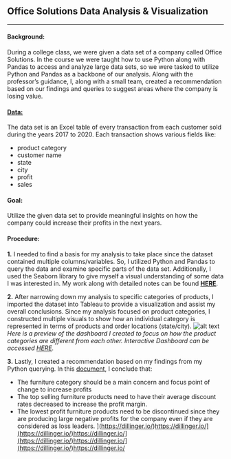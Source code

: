 ## Office Solutions Data Analysis & Visualization
---
#### Background:
During a college class, we were given a data set of a company called Office Solutions. In the course we were taught how to use Python along with Pandas to access and analyze large data sets, so we were tasked to utilize Python and Pandas as a backbone of our analysis. Along with the professor’s guidance, I, along with a small team, created a recommendation based on our findings and queries to suggest areas where the company is losing value. 

#### [**Data:**](https://github.com/GabrylReyes/Gabryl-Reyes-Projects/blob/main/Data%20Visualization%20(Office%20Solutions)/TableauSalesData.xlsx)
The data set is an Excel table of every transaction from each customer sold during the years 2017 to 2020. 
Each transaction shows various fields like:
- product category
- customer name
- state
- city
- profit
- sales 

#### **Goal:** 
Utilize the given data set to provide meaningful insights on how the company could increase their profits in the next years.

#### **Procedure:**
**1.** I needed to find a basis for my analysis to take place since the dataset contained multiple columns/variables. So, I utilized Python and Pandas to query the data and examine specific parts of the data set. Additionally, I used the Seaborn library to give myself a visual understanding of some data I was interested in. My work along with detailed notes can be found [**HERE**](https://github.com/GabrylReyes/Gabryl-Reyes-Projects/blob/main/Data%20Visualization%20(Office%20Solutions)/Office%20Solutions%20Python.ipynb).

**2.** After narrowing down my analysis to specific categories of products, I imported the dataset into Tableau to provide a visualization and assist my overall conclusions. Since my analysis focused on product categories, I constructed multiple visuals to show how an individual category is represented in terms of products and order locations (state/city). 
![alt text](https://github.com/GabrylReyes/Projects/blob/main/Retail%20Sales%20Analysis%20%26%20Recommendation/Office%20Solutions%20Tableau%20Dash.jpg?raw=true)
*Here is a preview of the dashboard I created to focus on how the product categories are different from each other. Interactive Dashboard can be accessed [HERE](https://public.tableau.com/views/OfficeSolutionsDataViz/Dashie?:language=en-US&publish=yes&:display_count=n&:origin=viz_share_link).*

**3.**
Lastly, I created a recommendation based on my findings from my Python querying. In this [document](https://github.com/GabrylReyes/Projects/blob/main/Retail%20Sales%20Analysis%20%26%20Recommendation/Office%20Solutions%20Recommendation.pdf), I conclude that:
- The furniture category should be a main concern and focus point of change to increase profits
- The top selling furniture products need to have their average discount rates decreased to increase the profit margin.
- The lowest profit furniture products need to be discontinued since they are producing large negative profits for the company even if they are considered as loss leaders.
](https://dillinger.io/)https://dillinger.io/](https://dillinger.io/)https://dillinger.io/](https://dillinger.io/)https://dillinger.io/](https://dillinger.io/)https://dillinger.io/
